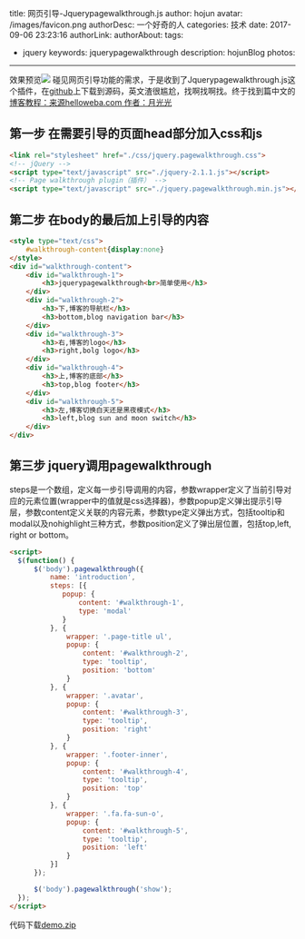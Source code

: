 title: 网页引导-Jquerypagewalkthrough.js
author: hojun
avatar: /images/favicon.png
authorDesc: 一个好奇的人
categories: 技术
date: 2017-09-06 23:23:16
authorLink:
authorAbout:
tags:
 - jquery
keywords: jquerypagewalkthrough
description: hojunBlog
photos:
---
效果预览![](https://wx2.sinaimg.cn/large/006bYVyvgy1fjei07ocr1g30z40j0wtk.gif)
碰见网页引导功能的需求，于是收到了Jquerypagewalkthrough.js这个插件，在[github](https://github.com/jwarby/jquery-pagewalkthrough)上下载到源码，英文渣很尴尬，找啊找啊找。终于找到篇中文的[博客教程：来源helloweba.com 作者：月光光](https://www.helloweba.com/view-blog-286.html)
## **第一步 在需要引导的页面head部分加入css和js**
```html
<link rel="stylesheet" href="./css/jquery.pagewalkthrough.css">
<!-- jQuery -->
<script type="text/javascript" src="./jquery-2.1.1.js"></script>
<!-- Page walkthrough plugin（插件） -->
<script type="text/javascript" src="./jquery.pagewalkthrough.min.js"></script>
```
## **第二步 在body的最后加上引导的内容**
```html
<style type="text/css">
    #walkthrough-content{display:none}
</style>
<div id="walkthrough-content"> 
    <div id="walkthrough-1"> 
        <h3>jquerypagewalkthrough<br>简单使用</h3> 
    </div> 
    <div id="walkthrough-2"> 
        <h3>下,博客的导航栏</h3>
        <h3>bottom,blog navigation bar</h3>
    </div> 
    <div id="walkthrough-3"> 
        <h3>右,博客的logo</h3>
        <h3>right,bolg logo</h3>
    </div> 
    <div id="walkthrough-4"> 
        <h3>上,博客的底部</h3>
        <h3>top,blog footer</h3>
    </div> 
    <div id="walkthrough-5"> 
        <h3>左,博客切换白天还是黑夜模式</h3>
        <h3>left,blog sun and moon switch</h3>
    </div> 
</div>
```
## **第三步 jquery调用pagewalkthrough**
steps是一个数组，定义每一步引导调用的内容，参数wrapper定义了当前引导对应的元素位置(wrapper中的值就是css选择器)，参数popup定义弹出提示引导层，参数content定义关联的内容元素，参数type定义弹出方式，包括tooltip和modal以及nohighlight三种方式，参数position定义了弹出层位置，包括top,left, right or bottom。
```html
<script>
  $(function() {
      $('body').pagewalkthrough({
          name: 'introduction',
          steps: [{
             popup: {
                 content: '#walkthrough-1',
                 type: 'modal'
             }
          }, {
              wrapper: '.page-title ul',
              popup: {
                  content: '#walkthrough-2',
                  type: 'tooltip',
                  position: 'bottom'
              }
          }, {
              wrapper: '.avatar',
              popup: {
                  content: '#walkthrough-3',
                  type: 'tooltip',
                  position: 'right'
              }
          }, {
              wrapper: '.footer-inner',
              popup: {
                  content: '#walkthrough-4',
                  type: 'tooltip',
                  position: 'top'
              }
          }, {
              wrapper: '.fa.fa-sun-o',
              popup: {
                  content: '#walkthrough-5',
                  type: 'tooltip',
                  position: 'left'
              }
          }]
      });

      $('body').pagewalkthrough('show');
  });
</script>
```
代码下载[demo.zip](https://leanote.com/api/file/getAttach?fileId=59b4ef48ab64413c9e001cec)